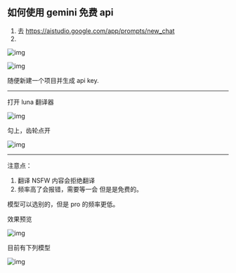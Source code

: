 ## 如何使用 gemini 免费 api

1. 去 https://aistudio.google.com/app/prompts/new_chat
2. 

![img](../images/zh/gemini/344549401-33da8fae-fafb-4f88-afb1-967b91f7ca4b.png)

![img](../images/zh/gemini/344549459-b688a3be-5b2a-4d6a-bf56-dc7d45bc5ee9.png)


随便新建一个项目并生成 api key.

<hr>

打开 luna 翻译器

![img](../images/zh/gemini/344549959-4e18dec9-658c-4df1-a0e7-d2379503e604.png)

勾上，齿轮点开

![img](../images/zh/gemini/344550089-518d6afa-7818-445d-be16-5770d196b489.png)

<hr>

注意点：

1. 翻译 NSFW 内容会拒绝翻译
2. 频率高了会报错，需要等一会
但是是免费的。

模型可以选别的，但是 pro 的频率更低。

效果预览

![img](../images/zh/gemini/344550450-e4d25242-e679-45c5-8412-df07fc972843.png)

目前有下列模型

![img](../images/zh/gemini/344551043-a0b058b0-e7e8-49c2-a8a4-3201db78ddec.png)


[^1]: [asukaminato0721](https://github.com/HIllya51/LunaTranslator/issues/863)